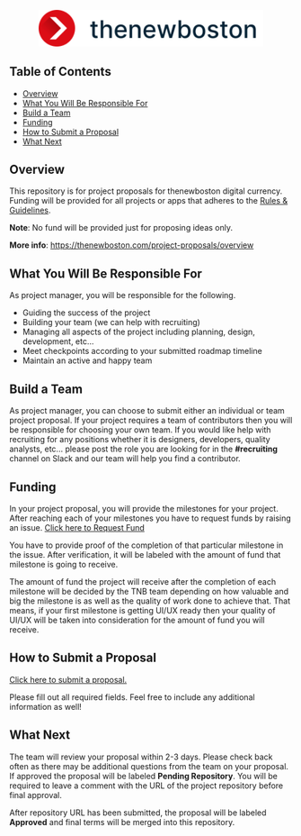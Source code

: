 <p align="center">
  <img alt="thenewboston logo" src="./svgs/thenewboston-primary.svg" width="400">
</p>

## Table of Contents

- [Overview](#overview)
- [What You Will Be Responsible For](#what-you-will-be-responsible-for)
- [Build a Team](#build-a-team)
- [Funding](#funding)
- [How to Submit a Proposal](#how-to-submit-a-proposal)
- [What Next](#what-next)

## Overview

This repository is for project proposals for thenewboston digital currency. Funding will be provided for all projects 
or apps that adheres to the [Rules & Guidelines](https://thenewboston.com/project-proposals/rules).

**Note**: No fund will be provided just for proposing ideas only.

**More info**: https://thenewboston.com/project-proposals/overview

## What You Will Be Responsible For

As project manager, you will be responsible for the following.

- Guiding the success of the project
- Building your team (we can help with recruiting)
- Managing all aspects of the project including planning, design, development, etc…
- Meet checkpoints according to your submitted roadmap timeline
- Maintain an active and happy team

## Build a Team

As project manager, you can choose to submit either an individual or team project proposal. If your project requires a 
team of contributors then you will be responsible for choosing your own team. If you would like help with recruiting 
for any positions whether it is designers, developers, quality analysts, etc... please post the role you are looking for 
in the **#recruiting** channel on Slack and our team will help you find a contributor.

## Funding

In your project proposal, you will provide the milestones for your project. After reaching each of your milestones you have to request funds by raising an issue. [Click here to Request Fund](https://github.com/thenewboston-developers/Project-Proposals/issues/new?assignees=&labels=Request+Fund&template=request-fund.md&title=%5BFUND%5D+YOUR_PROJECT_NAME+-+MILESTONE+%28milestone+number%29)

You have to provide proof of the completion of that particular milestone in the issue. After verification, it will be labeled with the amount of fund that milestone is going to receive.

The amount of fund the project will receive after the completion of each milestone will be decided by the TNB team depending on how valuable and big the milestone is as well as the quality of work done to achieve that. That means, if your first milestone is getting UI/UX ready then your quality of UI/UX will be taken into consideration for the amount of fund you will receive.

## How to Submit a Proposal

[Click here to submit a proposal.](https://github.com/thenewboston-developers/Project-Proposals/issues/new?assignees=&labels=Project&template=add-project-proposal.md&title=NAME_OF_YOUR_PROJECT)

Please fill out all required fields. Feel free to include any additional information as well!

## What Next

The team will review your proposal within 2-3 days. Please check back often as there may be additional questions from 
the team on your proposal. If approved the proposal will be labeled **Pending Repository**. You will be required to leave 
a comment with the URL of the project repository before final approval.

After repository URL has been submitted, the proposal will be labeled **Approved** and final terms will be merged into 
this repository.
